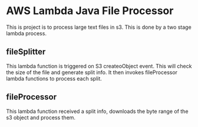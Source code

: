 # AWS Lambda Java File Processor

This is project is to process large text files in s3. This is done by a two stage lambda process.

## fileSplitter
This lambda function is triggered on S3 createoObject event. This will check the size of the file and generate split info. It then invokes fileProcessor lambda functions to process each split.

## fileProcessor
This lambda function received a  split info, downloads the byte range of the s3 object and process them.

